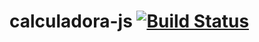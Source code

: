 # calculadora-js [![Build Status](https://travis-ci.org/CH19971220/calculadora-js.svg?branch=master)](https://travis-ci.org/CH19971220/calculadora-js)